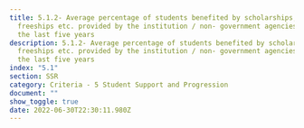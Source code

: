 ```yaml
---
title: 5.1.2- Average percentage of students benefited by scholarships,
  freeships etc. provided by the institution / non- government agencies during
  the last five years
description: 5.1.2- Average percentage of students benefited by scholarships,
  freeships etc. provided by the institution / non- government agencies during
  the last five years
index: "5.1"
section: SSR
category: Criteria - 5 Student Support and Progression
document: ""
show_toggle: true
date: 2022-06-30T22:30:11.980Z
---
```

